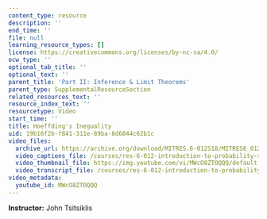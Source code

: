 ```yaml
---
content_type: resource
description: ''
end_time: ''
file: null
learning_resource_types: []
license: https://creativecommons.org/licenses/by-nc-sa/4.0/
ocw_type: ''
optional_tab_title: ''
optional_text: ''
parent_title: 'Part II: Inference & Limit Theorems'
parent_type: SupplementalResourceSection
related_resources_text: ''
resource_index_text: ''
resourcetype: Video
start_time: ''
title: Hoeffding's Inequality
uid: 19b16f2b-f841-311e-89ba-8d6844c62b1c
video_files:
  archive_url: https://archive.org/download/MITRES.6-012S18/MITRES6_012S18_S18-03_300k.mp4
  video_captions_file: /courses/res-6-012-introduction-to-probability-spring-2018/e14f7b09649752cdb4f16238abe48c85_MWcO8ZTOQQQ.vtt
  video_thumbnail_file: https://img.youtube.com/vi/MWcO8ZTOQQQ/default.jpg
  video_transcript_file: /courses/res-6-012-introduction-to-probability-spring-2018/299e02bc1e488ad7a5bbc0092285d2c1_MWcO8ZTOQQQ.pdf
video_metadata:
  youtube_id: MWcO8ZTOQQQ
---
```


**Instructor:** John Tsitsiklis

